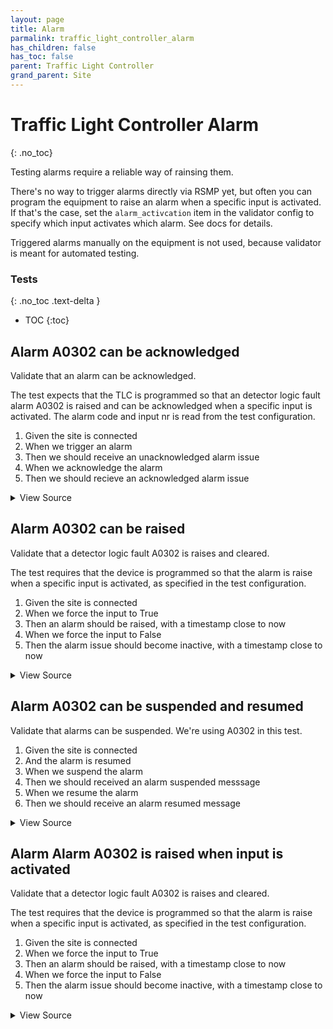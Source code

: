 ```yaml
---
layout: page
title: Alarm
parmalink: traffic_light_controller_alarm
has_children: false
has_toc: false
parent: Traffic Light Controller
grand_parent: Site
---
```


# Traffic Light Controller Alarm
{: .no_toc}

Testing alarms require a reliable way of rainsing them.

There's no way to trigger alarms directly via RSMP yet,
but often you can program the equipment to raise an alarm
when a specific input is activated. If that's the case,
set the `alarm_activcation` item in the validator config to
specify which input activates which alarm. See docs for details.

Triggered alarms manually on the equipment is not used,
because validator is meant for automated testing.

### Tests
{: .no_toc .text-delta }

- TOC
{:toc}

## Alarm A0302 can be acknowledged

Validate that an alarm can be acknowledged.

The test expects that the TLC is programmed so that an detector logic fault
alarm A0302 is raised and can be acknowledged when a specific input is activated.
The alarm code and input nr is read from the test configuration.

1. Given the site is connected
2. When we trigger an alarm
2. Then we should receive an unacknowledged alarm issue 
4. When we acknowledge the alarm
5. Then we should recieve an acknowledged alarm issue

<details markdown="block">
  <summary>
     View Source
  </summary>
```ruby
Validator::Site.connected do |task,supervisor,site|
  prepare task, site
  alarm_code_id = 'A0302'   # what alarm to expect
  timeout  = Validator.config['timeouts']['alarm']
  log "Activating alarm #{alarm_code_id}"
  deactivate, component_id = with_alarm_activated(task, site, alarm_code_id) do |alarm, component_id|   # raise alarm, by activating input
    log "Alarm #{alarm_code_id} is now active on component #{component_id}"
    # verify timestamp
    alarm_time = Time.parse(alarm.attributes["aTs"])
    expect(alarm_time).to be_within(1.minute).of Time.now.utc
    # test acknowledge and confirm
    log "Acknowledge alarm #{alarm_code_id}"
    collect_task = task.async do
      RSMP::AlarmCollector.new(site,
        num: 1,
        query: {
          'aCId' => alarm_code_id,
          'aSp' => /Issue/i,
          'ack' => /Acknowledged/i,
          'aS' => /Active/i
        },
        timeout: timeout
      ).collect!
    end
    m_id = RSMP::Message.make_m_id  # generate a message id, that can be used to listen for repsonses
    alarm = RSMP::AlarmAcknowledged.new(
      'mId' => m_id,
      'cId' => component_id,
      'aTs' => site.clock.to_s,
      'aCId' => alarm_code_id
    )
    site.send_message alarm, nil
    messages = collect_task.wait
    expect(messages).to be_an(Array)
    expect(messages.first).to be_a(RSMP::Alarm)
  end
end
```
</details>




## Alarm A0302 can be raised

Validate that a detector logic fault A0302 is raises and cleared.

The test requires that the device is programmed so that the alarm
is raise when a specific input is activated, as specified in the
test configuration.

1. Given the site is connected
2. When we force the input to True
3. Then an alarm should be raised, with a timestamp close to now
4. When we force the input to False
5. Then the alarm issue should become inactive, with a timestamp close to now

<details markdown="block">
  <summary>
     View Source
  </summary>
```ruby
Validator::Site.connected do |task,supervisor,site|
  alarm_code_id = 'A0302'
  prepare task, site
  def verify_timestamp alarm, duration=1.minute
    alarm_time = Time.parse(alarm.attributes["aTs"])
    expect(alarm_time).to be_within(duration).of Time.now.utc
  end
  deactivate, component_id = with_alarm_activated(task, site, alarm_code_id) do |alarm,component_id|   # raise alarm, by activating input
    verify_timestamp alarm
    log "Alarm #{alarm_code_id} is now Active on component #{component_id}"
  end
  verify_timestamp deactivate
  log "Alarm #{alarm_code_id} is now Inactive on component #{component_id}"
end
```
</details>




## Alarm A0302 can be suspended and resumed

Validate that alarms can be suspended. We're using A0302 in this test.

1. Given the site is connected
2. And the alarm is  resumed
3. When we suspend the alarm
4. Then we should received an alarm suspended messsage
5. When we resume the alarm
6. Then we should receive an alarm resumed message

<details markdown="block">
  <summary>
     View Source
  </summary>
```ruby
Validator::Site.connected do |task,supervisor,site|
  alarm_code = 'A0302'
  component_id = Validator.config['main_component']
  # first resume to make sure something happens when we suspend
  resume = RSMP::AlarmResume.new(
    'cId' => component_id,
    'aCId' => alarm_code
  )
  site.send_message resume
  # now suspend the alarm while collecting responses
  suspend = RSMP::AlarmSuspend.new(
    'mId' => RSMP::Message.make_m_id,     # generate a message id, that can be used to listen for responses
    'cId' => component_id,
    'aCId' => alarm_code
  )
  collect_task = task.async do
    RSMP::AlarmCollector.new(site,
      m_id: suspend.m_id,
      num: 1,
      query: {
        'cId' => component_id,
        'aCI' => alarm_code,
        'aSp' => 'Suspend',
        'sS' => 'suspended'
      },
      timeout: Validator.config['timeouts']['alarm']
    ).collect!
  end
  begin
    site.send_message suspend
    messages = collect_task.wait
    expect(messages).to be_an(Array)
    message = messages.first
    expect(message).to be_a(RSMP::AlarmSuspended)
  rescue
    site.send_message resume    # clean up by resuming alarm
    raise
  end
  # clean up by resuming alarm
  resume.attributes['mId'] = RSMP::Message.make_m_id  # generate a message id, that can be used to listen for responses
  collect_task = task.async do
    RSMP::AlarmCollector.new(site, 
      m_id: resume.m_id,
      num: 1,
      query: {'aCI'=>alarm_code,'aSp'=>'Suspend','sS'=>'notSuspended'},
      timeout: Validator.config['timeouts']['alarm']
    ).collect!
  end
  site.send_message resume
  messages = collect_task.wait
  expect(messages).to be_an(Array)
  message = messages.first
  expect(message).to be_a(RSMP::AlarmResumed)
end
```
</details>




## Alarm Alarm A0302 is raised when input is activated

Validate that a detector logic fault A0302 is raises and cleared.

The test requires that the device is programmed so that the alarm
is raise when a specific input is activated, as specified in the
test configuration.

1. Given the site is connected
2. When we force the input to True
3. Then an alarm should be raised, with a timestamp close to now
4. When we force the input to False
5. Then the alarm issue should become inactive, with a timestamp close to now

<details markdown="block">
  <summary>
     View Source
  </summary>
```ruby
Validator::Site.connected do |task,supervisor,site|
  alarm_code_id = 'A0302'
  prepare task, site
  def verify_timestamp alarm, duration=1.minute
    alarm_time = Time.parse(alarm.attributes["aTs"])
    expect(alarm_time).to be_within(duration).of Time.now.utc
  end
  deactivated, component_id = with_alarm_activated(task, site, alarm_code_id) do |alarm,component_id|   # raise alarm, by activating input
    verify_timestamp alarm
    log "Alarm #{alarm_code_id} is now Active on component #{component_id}"
  end
  verify_timestamp deactivated
  log "Alarm #{alarm_code_id} is now Inactive on component #{component_id}"
end
```
</details>


